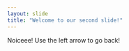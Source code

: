 ```yaml
---
layout: slide
title: "Welcome to our second slide!"
---
```

Noiceee!
Use the left arrow to go back!
